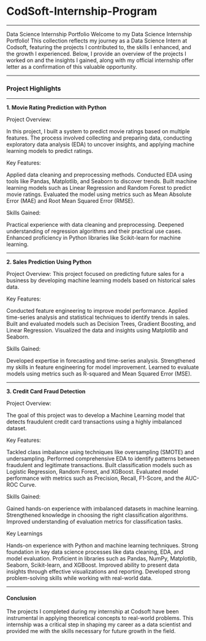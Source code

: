 # CodSoft-Internship-Program
---
Data Science Internship Portfolio
Welcome to my Data Science Internship Portfolio!
This collection reflects my journey as a Data Science Intern at Codsoft, featuring the projects I contributed to, the skills I enhanced, and the growth I experienced. Below, I provide an overview of the projects I worked on and the insights I gained, along with my official internship offer letter as a confirmation of this valuable opportunity.

---


### **Project Highlights**

---

**1. Movie Rating Prediction with Python**


Project Overview:

In this project, I built a system to predict movie ratings based on multiple features. The process involved collecting and preparing data, conducting exploratory data analysis (EDA) to uncover insights, and applying machine learning models to predict ratings.

Key Features:

Applied data cleaning and preprocessing methods.
Conducted EDA using tools like Pandas, Matplotlib, and Seaborn to discover trends.
Built machine learning models such as Linear Regression and Random Forest to predict movie ratings.
Evaluated the model using metrics such as Mean Absolute Error (MAE) and Root Mean Squared Error (RMSE).

Skills Gained:

Practical experience with data cleaning and preprocessing.
Deepened understanding of regression algorithms and their practical use cases.
Enhanced proficiency in Python libraries like Scikit-learn for machine learning.

---

**2. Sales Prediction Using Python**


Project Overview:
This project focused on predicting future sales for a business by developing machine learning models based on historical sales data.

Key Features:

Conducted feature engineering to improve model performance.
Applied time-series analysis and statistical techniques to identify trends in sales.
Built and evaluated models such as Decision Trees, Gradient Boosting, and Linear Regression.
Visualized the data and insights using Matplotlib and Seaborn.

Skills Gained:

Developed expertise in forecasting and time-series analysis.
Strengthened my skills in feature engineering for model improvement.
Learned to evaluate models using metrics such as R-squared and Mean Squared Error (MSE).


---

 **3. Credit Card Fraud Detection**


Project Overview:

The goal of this project was to develop a Machine Learning model that detects fraudulent credit card transactions using a highly imbalanced dataset.

Key Features:

Tackled class imbalance using techniques like oversampling (SMOTE) and undersampling.
Performed comprehensive EDA to identify patterns between fraudulent and legitimate transactions.
Built classification models such as Logistic Regression, Random Forest, and XGBoost.
Evaluated model performance with metrics such as Precision, Recall, F1-Score, and the AUC-ROC Curve.


Skills Gained:

Gained hands-on experience with imbalanced datasets in machine learning.
Strengthened knowledge in choosing the right classification algorithms.
Improved understanding of evaluation metrics for classification tasks.


Key Learnings

Hands-on experience with Python and machine learning techniques.
Strong foundation in key data science processes like data cleaning, EDA, and model evaluation.
Proficient in libraries such as Pandas, NumPy, Matplotlib, Seaborn, Scikit-learn, and XGBoost.
Improved ability to present data insights through effective visualizations and reporting.
Developed strong problem-solving skills while working with real-world data.

---

#### **Conclusion**

The projects I completed during my internship at Codsoft have been instrumental in applying theoretical concepts to real-world problems. This internship was a critical step in shaping my career as a data scientist and provided me with the skills necessary for future growth in the field.

